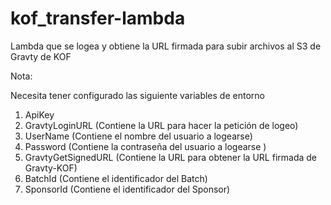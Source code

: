 # kof_transfer-lambda

Lambda que se logea y obtiene la URL firmada para subir archivos al S3 de Gravty de KOF

Nota:

Necesita tener configurado las siguiente variables de entorno

1. ApiKey     
2. GravtyLoginURL (Contiene la URL para hacer la petición de logeo)
3. UserName (Contiene el nombre del usuario a logearse)
4. Password  (Contiene la contraseña del usuario a logearse )
5. GravtyGetSignedURL (Contiene la URL para obtener la URL firmada de Gravty-KOF)
6. BatchId  (Contiene el identificador del Batch)
7. SponsorId (Contiene el identificador del Sponsor)
